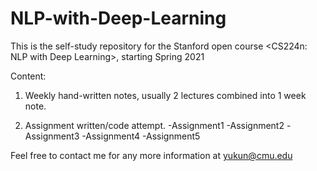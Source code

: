 # NLP-with-Deep-Learning

This is the self-study repository for the Stanford open course <CS224n: NLP with Deep Learning>, starting Spring 2021

Content: 

1. Weekly hand-written notes, usually 2 lectures combined into 1 week note.

2. Assignment written/code attempt.
  -Assignment1
  -Assignment2
  -Assignment3
  -Assignment4
  -Assignment5

Feel free to contact me for any more information at yukun@cmu.edu
